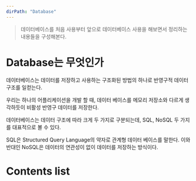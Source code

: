 ```yaml
---
dirPath: "Database"
---
```


> 데이터베이스를 처음 사용부터 앞으로 데이터베이스 사용을 해보면서 정리하는 내용들을 구성해본다.

# Database는 무엇인가

데이터베이스는 데이터를 저장하고 사용하는 구조화된 방법의 하나로 반영구적 데이터 구조를 일컫는다.

우리는 하나의 어플리케이션을 개발 할 때, 데이터 베이스를 메모리 저장소와 다르게 생각하듯이 비활성 반영구 데이터를 저장한다.

데이터베이스는 데이터 구조에 따라 크게 두 가지로 구분되는데, SQL, NoSQL 두 가지를 대표적으로 볼 수 있다.

SQL은 Structured Query Language의 약자로 관계형 데이터 베이스를 말한다. 이와 반대인 NoSQL은 데이터의 연관성이 없이 데이터를 저장하는 방식이다.

# Contents list

<listAnchor :list="list"></listAnchor>

<script>
  export default {
    computed: {
      list: function () {
        return this.$page.Database
      }
    }
  }
</script>
